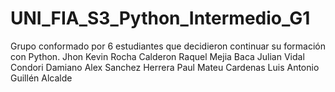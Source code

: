 # UNI_FIA_S3_Python_Intermedio_G1
Grupo conformado por 6 estudiantes que decidieron continuar su formación con Python.
Jhon Kevin Rocha Calderon
Raquel Mejia Baca
Julian Vidal Condori Damiano
Alex Sanchez Herrera
Paul Mateu Cardenas
Luis Antonio Guillén Alcalde
